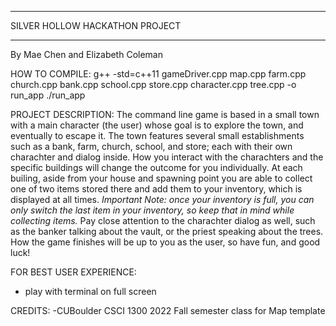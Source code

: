 *******************************
SILVER HOLLOW HACKATHON PROJECT
*******************************
By Mae Chen and Elizabeth Coleman

HOW TO COMPILE:
g++ -std=c++11 gameDriver.cpp map.cpp farm.cpp church.cpp bank.cpp school.cpp store.cpp character.cpp tree.cpp -o run_app
./run_app

PROJECT DESCRIPTION:
The command line game is based in a small town with a main character (the user) whose goal is to explore the town, and eventually to escape it. The town features several small establishments such as a bank, farm, church, school, and store; each with their own charachter and dialog inside. How you interact with the charachters and the specific buildings will change the outcome for you individually. At each builing, aside from your house and spawning point you are able to collect one of two items stored there and add them to your inventory, which is displayed at all times.
  *Important Note: once your inventory is full, you can only switch the last item in your inventory, so keep that in mind while collecting items.*
Pay close attention to the charachter dialog as well, such as the banker talking about the vault, or the priest speaking about the trees. How the game finishes will be up to you as the user, so have fun, and good luck!

FOR BEST USER EXPERIENCE:
- play with terminal on full screen

CREDITS:
-CUBoulder CSCI 1300 2022 Fall semester class for Map template
